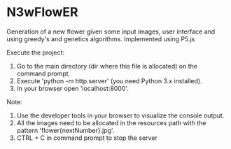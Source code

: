 # N3wFlowER
Generation of a new flower given some input images, user interface and using greedy's and genetics algorithms. Implemented using P5.js

Execute the project:
1. Go to the main directory (dir where this file is allocated) on the command prompt.
2. Execute 'python -m http.server' (you need Python 3.x installed).
3. In your browser open 'localhost:8000'.

Note: 
1) Use the developer tools in your browser to visualize the console output.
2) All the images need to be allocated in the resources path with the pattern 'flower{nextNumber}.jpg'.
3) CTRL + C in command prompt to stop the server
